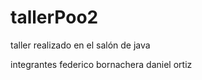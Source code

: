 # tallerPoo2
taller realizado en el salón de java


integrantes federico bornachera 
            daniel ortiz
